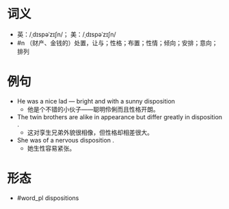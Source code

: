 # 词义
- 英：/ˌdɪspəˈzɪʃn/； 美：/ˌdɪspəˈzɪʃn/
- #n （财产、金钱的）处置，让与；性格；布置；性情；倾向；安排；意向；排列
# 例句
- He was a nice lad — bright and with a sunny disposition
	- 他是个不错的小伙子——聪明伶俐而且性格开朗。
- The twin brothers are alike in appearance but differ greatly in disposition .
	- 这对孪生兄弟外貌很相像，但性格却相差很大。
- She was of a nervous disposition .
	- 她生性容易紧张。
# 形态
- #word_pl dispositions
